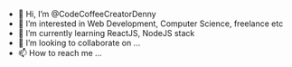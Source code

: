 - 👋 Hi, I’m @CodeCoffeeCreatorDenny
- 👀 I’m interested in Web Development, Computer Science, freelance etc
- 🌱 I’m currently learning ReactJS, NodeJS stack
- 💞️ I’m looking to collaborate on ...
- 📫 How to reach me ...

<!---
CodeCoffeeCreatorDenny/CodeCoffeeCreatorDenny is a ✨ special ✨ repository because its `README.md` (this file) appears on your GitHub profile.
You can click the Preview link to take a look at your changes.
--->
